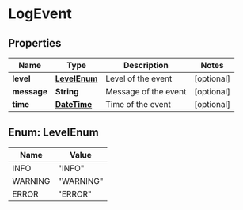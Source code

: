 
# LogEvent

## Properties
Name | Type | Description | Notes
------------ | ------------- | ------------- | -------------
**level** | [**LevelEnum**](#LevelEnum) | Level of the event |  [optional]
**message** | **String** | Message of the event |  [optional]
**time** | [**DateTime**](DateTime.md) | Time of the event |  [optional]


<a name="LevelEnum"></a>
## Enum: LevelEnum
Name | Value
---- | -----
INFO | &quot;INFO&quot;
WARNING | &quot;WARNING&quot;
ERROR | &quot;ERROR&quot;



